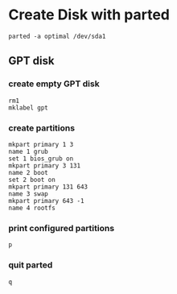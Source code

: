 # Create Disk with parted

``
parted -a optimal /dev/sda1
``

## GPT disk

### create empty GPT disk

```
rm1
mklabel gpt
```

### create partitions

```
mkpart primary 1 3
name 1 grub
set 1 bios_grub on
mkpart primary 3 131
name 2 boot
set 2 boot on
mkpart primary 131 643
name 3 swap
mkpart primary 643 -1
name 4 rootfs
```

### print configured partitions

``
p
``

### quit parted


``
q
``
